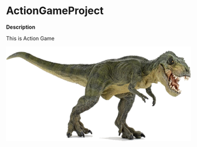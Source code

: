 # ActionGameProject
 
**Description**

This is Action Game

![alt text](https://raw.githubusercontent.com/devkumarpawar/ActionGameProject/main/dino.png)
